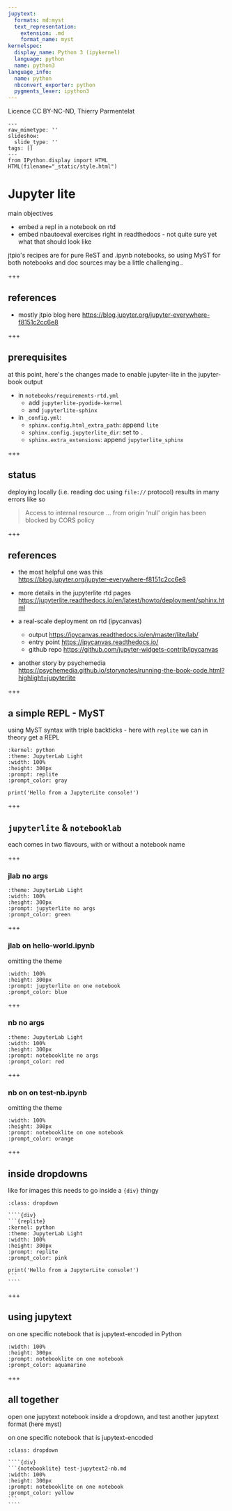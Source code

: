 ```yaml
---
jupytext:
  formats: md:myst
  text_representation:
    extension: .md
    format_name: myst
kernelspec:
  display_name: Python 3 (ipykernel)
  language: python
  name: python3
language_info:
  name: python
  nbconvert_exporter: python
  pygments_lexer: ipython3
---
```


Licence CC BY-NC-ND, Thierry Parmentelat

```{raw-cell}
---
raw_mimetype: ''
slideshow:
  slide_type: ''
tags: []
---
from IPython.display import HTML
HTML(filename="_static/style.html")
```

# Jupyter lite

main objectives

- embed a repl in a notebook on rtd
- embed nbautoeval exercises right in readthedocs - not quite sure yet what that should look like

jtpio's recipes are for pure ReST and .ipynb notebooks, so using MyST for both notebooks and doc sources may be a little challenging..

+++

## references

- mostly jtpio blog here
<https://blog.jupyter.org/jupyter-everywhere-f8151c2cc6e8>

+++

## prerequisites

at this point, here's the changes made to enable jupyter-lite in the jupyter-book output

- in `notebooks/requirements-rtd.yml`
  - add `jupyterlite-pyodide-kernel`
  - and `jupyterlite-sphinx`
- in `_config.yml`:
  - `sphinx.config.html_extra_path`: append `lite`
  - `sphinx.config.jupyterlite_dir`: set to `.`
  - `sphinx.extra_extensions`: append `jupyterlite_sphinx`

+++

## status

deploying locally (i.e. reading doc using `file://` protocol) results in many errors like so

> Access to internal resource ... from origin 'null' origin has been blocked by CORS policy

+++

## references

- the most helpful one was this  
  <https://blog.jupyter.org/jupyter-everywhere-f8151c2cc6e8>
- more details in the jupyterlite rtd pages  
  <https://jupyterlite.readthedocs.io/en/latest/howto/deployment/sphinx.html>
- a real-scale deployment on rtd (ipycanvas)
  - output <https://ipycanvas.readthedocs.io/en/master/lite/lab/>
  - entry point <https://ipycanvas.readthedocs.io/>
  - github repo <https://github.com/jupyter-widgets-contrib/ipycanvas>

- another story by psychemedia
  <https://psychemedia.github.io/storynotes/running-the-book-code.html?highlight=jupyterlite>

+++

## a simple REPL - MyST

using MyST syntax with triple backticks - here with `replite` we can in theory get a REPL

```{replite}
:kernel: python
:theme: JupyterLab Light
:width: 100%
:height: 300px
:prompt: replite
:prompt_color: gray

print('Hello from a JupyterLite console!')
```

+++

## `jupyterlite` & `notebooklab`

each comes in two flavours, with or without a notebook name

+++

### jlab no args

```{jupyterlite}
:theme: JupyterLab Light
:width: 100%
:height: 300px
:prompt: jupyterlite no args
:prompt_color: green
```

+++

### jlab on hello-world.ipynb

omitting the theme

```{jupyterlite} hello-world.ipynb
:width: 100%
:height: 300px
:prompt: jupyterlite on one notebook
:prompt_color: blue
```

+++

### nb no args


```{notebooklite}
:theme: JupyterLab Light
:width: 100%
:height: 300px
:prompt: notebooklite no args
:prompt_color: red
```

+++

### nb on on test-nb.ipynb

omitting the theme

```{notebooklite} test-nb.ipynb
:width: 100%
:height: 300px
:prompt: notebooklite on one notebook
:prompt_color: orange
```

+++

## inside dropdowns

like for images this needs to go inside a `{div}` thingy

`````{admonition} a hidden repl
:class: dropdown

````{div}
```{replite}
:kernel: python
:theme: JupyterLab Light
:width: 100%
:height: 300px
:prompt: replite
:prompt_color: pink

print('Hello from a JupyterLite console!')
```
````
`````

+++

## using jupytext

on one specific notebook that is jupytext-encoded in Python

```{notebooklite} test-jupytext1-nb.py
:width: 100%
:height: 300px
:prompt: notebooklite on one notebook
:prompt_color: aquamarine
```

+++

## all together

open one jupytext notebook inside a dropdown, and test another jupytext format (here myst)

on one specific notebook that is jupytext-encoded

`````{admonition} a hidden jupytext notebook
:class: dropdown

````{div}
```{notebooklite} test-jupytext2-nb.md
:width: 100%
:height: 300px
:prompt: notebooklite on one notebook
:prompt_color: yellow
```
````
`````
